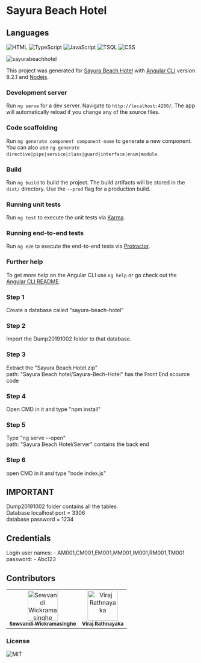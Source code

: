 # Sayura Beach Hotel

## Languages

![HTML](https://img.shields.io/badge/Language-HTML-brightgreen)
![TypeScript](https://img.shields.io/badge/Language-%20TypeScript-yellow)
![JavaScript](https://img.shields.io/badge/Language-JavaScript-orange)
![TSQL](https://img.shields.io/badge/Language-TSQL-red)
![CSS](https://img.shields.io/badge/Language-CSS-blue)

![sayurabeachhotel](https://user-images.githubusercontent.com/61576355/82745826-41a9cb00-9da6-11ea-8f1c-c8a9ea42c67f.png)

This project was generated for [Sayura Beach Hotel](http://www.sayurabeachhotel.com/) with [Angular CLI](https://github.com/angular/angular-cli) version 8.2.1 and [Nodejs](https://github.com/nodejs).

### Development server
Run `ng serve` for a dev server. Navigate to `http://localhost:4200/`. The app will automatically reload if you change any of the source files.

### Code scaffolding
Run `ng generate component component-name` to generate a new component. You can also use `ng generate directive|pipe|service|class|guard|interface|enum|module`.

### Build
Run `ng build` to build the project. The build artifacts will be stored in the `dist/` directory. Use the `--prod` flag for a production build.

### Running unit tests
Run `ng test` to execute the unit tests via [Karma](https://karma-runner.github.io).

### Running end-to-end tests
Run `ng e2e` to execute the end-to-end tests via [Protractor](http://www.protractortest.org/).

### Further help
To get more help on the Angular CLI use `ng help` or go check out the [Angular CLI README](https://github.com/angular/angular-cli/blob/master/README.md).

### Step 1
Create a database called "sayura-beach-hotel"

### Step 2
Import the Dump20191002 folder to that database.

### Step 3
Extract the "Sayura Beach Hotel.zip"<br/>
path: "Sayura Beach hotel/Sayura-Bech-Hotel" has the Front End scource code

### Step 4
Open CMD in it and type "npm install"

### Step 5
Type "ng serve --open"<br/>
path: "Sayura Beach Hotel/Server" contains the back end

### Step 6
open CMD in it and type "node index.js"

## IMPORTANT
Dump20191002 folder contains all the tables.<br/>
Database localhost port = 3306<br/>
database password = 1234<br/>

## Credentials
Login user names: - AM001,CM001,EM001,MM001,IM001,RM001,TM001<br/>
password: - Abc123

## Contributors

<table>
    <tr>
        <td align="center"><a href="https://github.com/Sewvandiii"><img
                    src="https://avatars0.githubusercontent.com/u/61576355?s=460&u=09001c20e83270ee3afd81a692f4b865f61441eb&v=4" width="80px;"
                    alt="Sewvandi Wickramasinghe" /><br /><sub><b>Sewvandi Wickramasinghe</b></sub></a>
        </td>
        <td align="center"><a href="https://github.com/Viraj97"><img
                    src="https://avatars1.githubusercontent.com/u/36671096?s=400&u=853a35679e378ed2f92a4f40f3f1fc2df0849977&v=4" width="80px;"
                    alt="Viraj Rathnayaka" /><br /><sub><b>Viraj Rathnayaka</b></sub></a><br />
        </td>
</table>

### License

![MIT](https://img.shields.io/github/license/Sewvandiii/ITProject?color=black)

